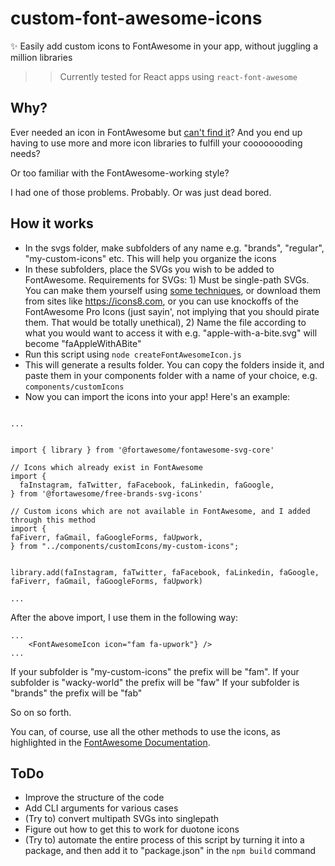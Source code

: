 # custom-font-awesome-icons
✨ Easily add custom icons to FontAwesome in your app, without juggling a million libraries

>> Currently tested for React apps using ```react-font-awesome```

## Why?
Ever needed an icon in FontAwesome but [can't find it](https://fontawesome.com/search)? And you end up having to use more and more icon libraries to fulfill your coooooooding needs?

Or too familiar with the FontAwesome-working style?

I had one of those problems. Probably. Or was just dead bored.

## How it works
- In the svgs folder, make subfolders of any name e.g. "brands", "regular", "my-custom-icons" etc. This will help you organize the icons
- In these subfolders, place the SVGs you wish to be added to FontAwesome. Requirements for SVGs: 1) Must be single-path SVGs. You can make them yourself using [some techniques](https://stackoverflow.com/questions/53246094/how-do-i-convert-multi-path-svg-to-one-path), or download them from sites like https://icons8.com, or you can use knockoffs of the FontAwesome Pro Icons (just sayin', not implying that you should pirate them. That would be totally unethical), 2) Name the file according to what you would want to access it with e.g. "apple-with-a-bite.svg" will become "faAppleWithABite"
- Run this script using ```node createFontAwesomeIcon.js```
- This will generate a results folder. You can copy the folders inside it, and paste them in your components folder with a name of your choice, e.g. ```components/customIcons```
- Now you can import the icons into your app! Here's an example:
```

...


import { library } from '@fortawesome/fontawesome-svg-core'

// Icons which already exist in FontAwesome
import {
  faInstagram, faTwitter, faFacebook, faLinkedin, faGoogle,
} from '@fortawesome/free-brands-svg-icons'

// Custom icons which are not available in FontAwesome, and I added through this method
import { 
faFiverr, faGmail, faGoogleForms, faUpwork,
} from "../components/customIcons/my-custom-icons";


library.add(faInstagram, faTwitter, faFacebook, faLinkedin, faGoogle, faFiverr, faGmail, faGoogleForms, faUpwork)

...
```

After the above import, I use them in the following way:
```
...
    <FontAwesomeIcon icon="fam fa-upwork"} />
...
```

If your subfolder is "my-custom-icons" the prefix will be "fam".
If your subfolder is "wacky-world" the prefix will be "faw"
If your subfolder is "brands" the prefix will be "fab"

So on so forth.

You can, of course, use all the other methods to use the icons, as highlighted in the [FontAwesome Documentation](https://fontawesome.com/v5/docs/web/use-with/react).


## ToDo
- Improve the structure of the code
- Add CLI arguments for various cases
- (Try to) convert multipath SVGs into singlepath
- Figure out how to get this to work for duotone icons
- (Try to) automate the entire process of this script by turning it into a package, and then add it to "package.json" in the ```npm build``` command
